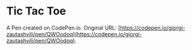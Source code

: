 # Tic Tac Toe

A Pen created on CodePen.io. Original URL: [https://codepen.io/giorgi-zautashvili/pen/QWOodoq](https://codepen.io/giorgi-zautashvili/pen/QWOodoq).

